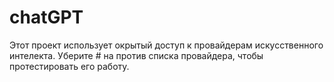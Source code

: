 # chatGPT
Этот проект использует окрытый доступ к провайдерам искусственного интелекта.
Уберите # на против списка провайдера, чтобы протестировать его работу.
